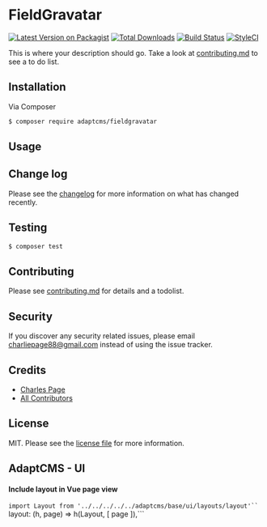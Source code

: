 # FieldGravatar

[![Latest Version on Packagist][ico-version]][link-packagist]
[![Total Downloads][ico-downloads]][link-downloads]
[![Build Status][ico-travis]][link-travis]
[![StyleCI][ico-styleci]][link-styleci]

This is where your description should go. Take a look at [contributing.md](contributing.md) to see a to do list.

## Installation

Via Composer

``` bash
$ composer require adaptcms/fieldgravatar
```

## Usage

## Change log

Please see the [changelog](changelog.md) for more information on what has changed recently.

## Testing

``` bash
$ composer test
```

## Contributing

Please see [contributing.md](contributing.md) for details and a todolist.

## Security

If you discover any security related issues, please email charliepage88@gmail.com instead of using the issue tracker.

## Credits

- [Charles Page][link-author]
- [All Contributors][link-contributors]

## License

MIT. Please see the [license file](license.md) for more information.

[ico-version]: https://img.shields.io/packagist/v/adaptcms/fieldgravatar.svg?style=flat-square
[ico-downloads]: https://img.shields.io/packagist/dt/adaptcms/fieldgravatar.svg?style=flat-square
[ico-travis]: https://img.shields.io/travis/adaptcms/fieldgravatar/master.svg?style=flat-square
[ico-styleci]: https://styleci.io/repos/12345678/shield

[link-packagist]: https://packagist.org/packages/adaptcms/fieldgravatar
[link-downloads]: https://packagist.org/packages/adaptcms/fieldgravatar
[link-travis]: https://travis-ci.org/adaptcms/fieldgravatar
[link-styleci]: https://styleci.io/repos/12345678
[link-author]: https://github.com/adaptcms
[link-contributors]: ../../contributors

## AdaptCMS - UI

#### Include layout in Vue page view

```import Layout from '../../../../../adaptcms/base/ui/layouts/layout'``
```layout: (h, page) => h(Layout, [ page ]),```
